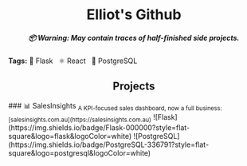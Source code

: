 <h1 align="center">
  Elliot's Github
  <h5 align="center">
    📦 Warning: May contain traces of half-finished side projects.
  </h5>
</h1>

**Tags:** 🧪 Flask &nbsp; ⚛️ React &nbsp; 🐘 PostgreSQL








<h2 align="center">Projects</h2>
### 📊 SalesInsights  
<sub>A KPI-focused sales dashboard, now a full business: [salesinsights.com.au](https://salesinsights.com.au)</sub>  
![Flask](https://img.shields.io/badge/Flask-000000?style=flat-square&logo=flask&logoColor=white)
![PostgreSQL](https://img.shields.io/badge/PostgreSQL-336791?style=flat-square&logo=postgresql&logoColor=white)

